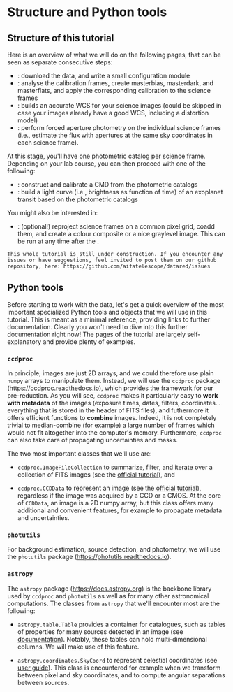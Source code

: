 # Structure and Python tools

## Structure of this tutorial

Here is an overview of what we will do on the following pages, that can be seen as separate consecutive steps:

 * [](./data.md): download the data, and write a small configuration module
 * [](./pre-red.ipynb): analyse the calibration frames, create masterbias, masterdark, and masterflats, and apply the corresponding calibration to the science frames
 * [](./astrometry.ipynb): builds an accurate WCS for your science images (could be skipped in case your images already have a good WCS, including a distortion model)
 * [](./photometry.ipynb): perform forced aperture photometry on the individual science frames (i.e., estimate the flux with apertures at the same sky coordinates in each science frame).

At this stage, you'll have one photometric catalog per science frame. Depending on your lab course, you can then proceed with one of the following: 

 * [](./CMD.ipynb): construct and calibrate a CMD from the photometric catalogs
 * [](./lightcurve.ipynb): build a light curve (i.e., brightness as function of time) of an exoplanet transit based on the photometric catalogs


You might also be interested in:
  * [](./stack.ipynb): (optional!) reproject science frames on a common pixel grid, coadd them, and create a colour composite or a nice graylevel image. This can be run at any time after the [](./astrometry.ipynb).


```{note}
This whole tutorial is still under construction. If you encounter any issues or have suggestions, feel invited to post them on our github repository, here: https://github.com/aifatelescope/datared/issues
````


## Python tools


Before starting to work with the data, let's get a quick overview of the most important specialized Python tools and objects that we will use in this tutorial. This is meant as a minimal reference, providing links to further documentation. Clearly you won't need to dive into this further documentation right now! The pages of the tutorial are largely self-explanatory and provide plenty of examples.


### `ccdproc`

In principle, images are just 2D arrays, and we could therefore use plain `numpy` arrays to manipulate them.
Instead, we will use the `ccdproc` package (https://ccdproc.readthedocs.io), which provides the framework for our pre-reduction. As you will see, `ccdproc` makes it particularly easy to **work with metadata** of the images (exposure times, dates, filters, coordinates... everything that is stored in the header of FITS files), and futhermore it offers efficient functions to **combine** images. Indeed, it is not completely trivial to median-combine (for example) a large number of frames which would not fit altogether into the computer's memory. Furthermore, `ccdproc` can also take care of propagating uncertainties and masks.

The two most important classes that we'll use are:

 * `ccdproc.ImageFileCollection` to summarize, filter, and iterate over a collection of FITS images (see the [official tutorial](https://ccdproc.readthedocs.io/en/latest/image_management.html)), and

 * `ccdproc.CCDData` to represent an image (see the [official tutorial](https://ccdproc.readthedocs.io/en/latest/ccddata.html)), regardless if the image was acquired by a CCD or a CMOS. At the core of `CCDData`, an image is a 2D numpy array, but this class offers many additional and convenient features, for example to propagate metadata and uncertainties.


### `photutils`

For background estimation, source detection, and photometry, we will use the `photutils` package (https://photutils.readthedocs.io). 


### `astropy`

The `astropy` package (https://docs.astropy.org) is the backbone library used by `ccdproc` and `photutils` as well as for many other astronomical computations.
The classes from `astropy` that we'll encounter most are the following:

 * `astropy.table.Table` provides a container for catalogues, such as tables of properties for many sources detected in an image (see [documentation](https://docs.astropy.org/en/stable/table/index.html)). Notably, these tables can hold multi-dimensional columns. We will make use of this feature.


 * `astropy.coordinates.SkyCoord` to represent celestial coordinates (see [user guide](https://docs.astropy.org/en/stable/coordinates/)). This class is encountered for example when we transform between pixel and sky coordinates, and to compute angular separations between sources.

